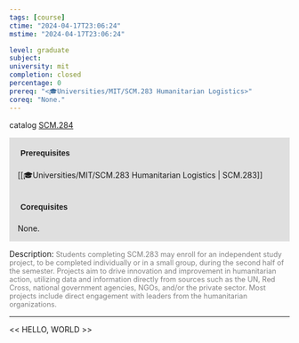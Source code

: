 ```yaml
---
tags: [course]
ctime: "2024-04-17T23:06:24"
mstime: "2024-04-17T23:06:24"

level: graduate
subject: 
university: mit
completion: closed
percentage: 0
prereq: "<🎓Universities/MIT/SCM.283 Humanitarian Logistics>"
coreq: "None."
---
```


catalog [SCM.284](http://student.mit.edu/catalog/mSCMa.html#SCM.284)

<span style="display: block; padding: 15px; background-color: rgb(100, 100, 100, 0.2);"><font id="m_prereq4251_0" style="display: block; font-family: Arial, sans-serif; font-weight: bold; padding: 5px">Prerequisites</font><br><span id="prereq4251_0">[[🎓Universities/MIT/SCM.283 Humanitarian Logistics | SCM.283]]</span></span>
<span style="display: block; padding: 15px; background-color: rgb(100, 100, 100, 0.2);"><font id="m_coreq4251_0" style="display: block; font-family: Arial, sans-serif; font-weight: bold; padding: 5px">Corequisites</font><br><span id="coreq4251_0">None.</span></span>

<font style="">Description:</font>
<font style="color: grey; font-size: 0.8rem;">Students completing SCM.283 may enroll for an independent study project, to be completed individually or in a small group, during the second half of the semester. Projects aim to drive innovation and improvement in humanitarian action, utilizing data and information directly from sources such as the UN, Red Cross, national government agencies, NGOs, and/or the private sector. Most projects include direct engagement with leaders from the humanitarian organizations.</font>



---

<< HELLO, WORLD >>

